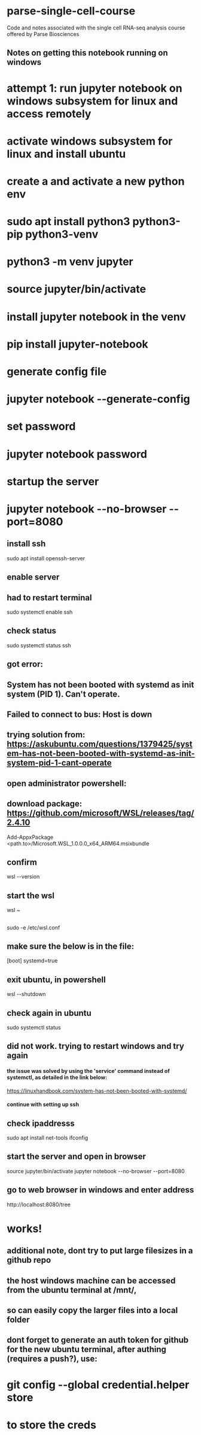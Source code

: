 # parse-single-cell-course
Code and notes associated with the single cell RNA-seq analysis course offered by Parse Biosciences


## Notes on getting this notebook running on windows
# attempt 1: run jupyter notebook on windows subsystem for linux and access remotely
# activate windows subsystem for linux and install ubuntu
# create a and activate a new python env
# sudo apt install python3 python3-pip python3-venv
# python3 -m venv jupyter
# source jupyter/bin/activate
#  install jupyter notebook in the venv
# pip install jupyter-notebook
# generate config file
# jupyter notebook --generate-config
# set password
# jupyter notebook password
# startup the server
# jupyter notebook --no-browser --port=8080

## install ssh
sudo apt install openssh-server
## enable server
## had to restart terminal
sudo systemctl enable ssh
## check status
sudo systemctl status ssh
## got error:
## System has not been booted with systemd as init system (PID 1). Can't operate.
## Failed to connect to bus: Host is down
## trying solution from: https://askubuntu.com/questions/1379425/system-has-not-been-booted-with-systemd-as-init-system-pid-1-cant-operate
## open administrator powershell:
## download package: https://github.com/microsoft/WSL/releases/tag/2.4.10
Add-AppxPackage <path.to>/Microsoft.WSL_1.0.0.0_x64_ARM64.msixbundle
## confirm
wsl --version
## start the wsl
wsl ~
##
sudo -e /etc/wsl.conf
## make sure the below is in the file:
[boot]
systemd=true
## exit ubuntu, in powershell
wsl --shutdown
## check again in ubuntu
sudo systemctl status
## did not work. trying to restart windows and try again
#### the issue was solved by using the 'service' command instead of systemctl, as detailed in the link below:
https://linuxhandbook.com/system-has-not-been-booted-with-systemd/

#### continue with setting up ssh
## check ipaddresss
sudo apt install net-tools
ifconfig

## start the server and open in browser
source jupyter/bin/activate
jupyter notebook --no-browser --port=8080
## go to web browser in windows and enter address
http://localhost:8080/tree
# works! #

## additional note, dont try to put large filesizes in a github repo

## the host windows machine can be accessed from the ubuntu terminal at /mnt/, 
## so can easily copy the larger files into a local folder


## dont forget to generate an auth token for github for the new ubuntu terminal, after authing (requires a push?), use:
# git config --global credential.helper store
# to store the creds
